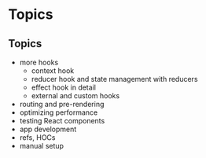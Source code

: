 # Topics

## Topics

- more hooks
  - context hook
  - reducer hook and state management with reducers
  - effect hook in detail
  - external and custom hooks
- routing and pre-rendering
- optimizing performance
- testing React components
- app development
- refs, HOCs
- manual setup
